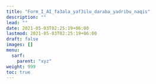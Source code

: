 ```yaml
---
title: "Form_I_AI_fa3ala_yaf3ilu_daraba_yadribu_naqis"
description: ""
lead: ""
date: 2021-05-03T02:25:19+06:00
lastmod: 2021-05-03T02:25:19+06:00
draft: false
images: []
menu: 
  sarf:
    parent: "xyz"
weight: 999
toc: true
---
```



